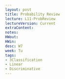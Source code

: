 ```yaml
---
layout: post
title: Probability Review
lecture: L11-ProbReview
lectureVersion: Current
extraContent:
notes:
HWout: 
HWin:  
desc: W7
week: Tu
tags:
- 3Classification
- Linear
- Discriminative
---
```

